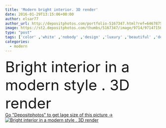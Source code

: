 ```yaml
---
title: 'Modern bright interior. 3D render'
date: 2016-01-29T13:15:06+00:00
author: elsar77
author_url: http://depositphotos.com/portfolio-5167347.html?ref=64678756
image: https://st2.depositphotos.com/thumbs/5167347/image/9714/97147156/api_thumb_450.jpg?forcejpeg=true
type: "post"
tags: ['color' ,'white' ,'nobody' ,'design' ,'luxury' ,'beautiful' ,'decoration' ,'decorative' ,'empty' ,'new' ,'decor' ,'relaxation' ,'comfortable' ,'light' ,'brown' ,'wooden' ,'style' ,'old' ,'modern' ,'gray' ,'architecture' ,'estate' ,'house' ,'office' ,'structure' ,'wall' ,'domestic' ,'interior' ,'indoor' ,'cozy' ,'blank' ,'home' ,'elegant' ,'lifestyle' ,'furniture' ,'simple' ,'room' ,'indoors' ,'material' ,'floor' ,'living' ,'apartment' ,'residential' ,'contemporary' ,'couch' ,'cushion' ,'parquet' ,'lounge' ,'hotel' ,'minimal' ]
categories: 
  - modern
---
```

<div aling="center">
            <font size="60"> Bright interior in a modern style . 3D render</font>   
</div>
<div>
    <a href='https://depositphotos.com/97147156/stock-photo-modern-bright-interior-3d-render.html?ref=64678756' target=_blank > Go "Depositphotos" to get lage size of this picture ->
        <img href='https://depositphotos.com/97147156/stock-photo-modern-bright-interior-3d-render.html?ref=64678756' src='https://st2.depositphotos.com/5167347/9714/i/950/depositphotos_97147156-stock-photo-modern-bright-interior-3d-render.jpg?forcejpeg=true' alt='Bright interior in a modern style . 3D render' >
    </a>
</div>
